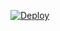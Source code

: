 [![Deploy](https://www.herokucdn.com/deploy/button.svg)](https://heroku.com/deploy?template=https://github.com/jeppestaerk/ITTWEB-Assignment5-EmbeddedStock)
